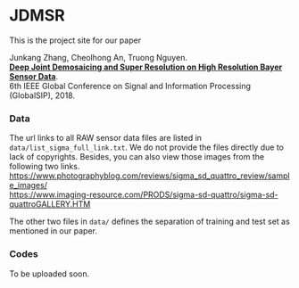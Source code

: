 # JDMSR

This is the project site for our paper

Junkang Zhang, Cheolhong An, Truong Nguyen. <br>
**[Deep Joint Demosaicing and Super Resolution on High Resolution Bayer Sensor Data](https://ieeexplore.ieee.org/document/8646321)**. <br>
6th IEEE Global Conference on Signal and Information Processing (GlobalSIP), 2018. <br>

### Data

The url links to all RAW sensor data files are listed in `data/list_sigma_full_link.txt`. We do not provide the files directly due to lack of copyrights. Besides, you can also view those images from the following two links. <br>
https://www.photographyblog.com/reviews/sigma_sd_quattro_review/sample_images/ <br>
https://www.imaging-resource.com/PRODS/sigma-sd-quattro/sigma-sd-quattroGALLERY.HTM <br>

The other two files in `data/` defines the separation of training and test set as mentioned in our paper. 

### Codes

To be uploaded soon. 
